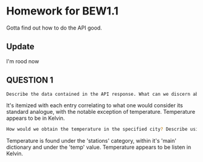 # Homework for BEW1.1
Gotta find out how to do the API good.

## Update
I'm rood now

## QUESTION 1
```bash
Describe the data contained in the API response. What can we discern about the weather in the specified city?
```
It's itemized with each entry correlating to what one would consider its standard analogue, with the notable exception of temperature. Temperature appears to be in Kelvin.

```bash
How would we obtain the temperature in the specified city? Describe using Python dictionary syntax. (HINT: Assume that the JSON response is stored in a variable called json_response.)
```
Temperature is found under the 'stations' category, within it's 'main' dictionary and under the 'temp' value. Temperature appears to be listen in Kelvin.

